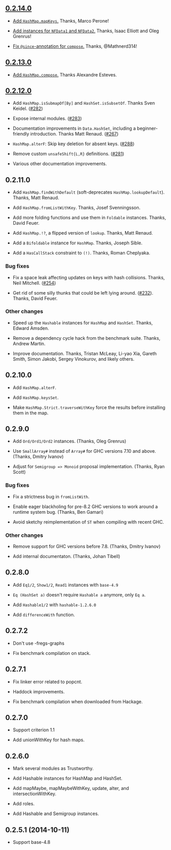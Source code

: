## [0.2.14.0]

* [Add `HashMap.mapKeys`.](https://github.com/haskell-unordered-containers/unordered-containers/pull/308) Thanks, Marco Perone!

* [Add instances for `NFData1` and `NFData2`.](https://github.com/haskell-unordered-containers/unordered-containers/pull/314) Thanks, Isaac Elliott and Oleg Grenrus!

* [Fix `@since`-annotation for `compose`.](https://github.com/haskell-unordered-containers/unordered-containers/pull/303) Thanks, @Mathnerd314!

[0.2.14.0]: https://github.com/haskell-unordered-containers/unordered-containers/compare/v0.2.13.0...v0.2.14.0

## [0.2.13.0]

* [Add `HashMap.compose`.](https://github.com/haskell-unordered-containers/unordered-containers/pull/299) Thanks Alexandre Esteves.

[0.2.13.0]: https://github.com/haskell-unordered-containers/unordered-containers/compare/v0.2.12.0...v0.2.13.0

## [0.2.12.0]

* Add `HashMap.isSubmapOf[By]` and `HashSet.isSubsetOf`. Thanks Sven Keidel. ([#282])

* Expose internal modules. ([#283])

* Documentation improvements in `Data.HashSet`, including a beginner-friendly
  introduction. Thanks Matt Renaud. ([#267])

* `HashMap.alterF`: Skip key deletion for absent keys. ([#288])

* Remove custom `unsafeShift{L,R}` definitions. ([#281])

* Various other documentation improvements.

[0.2.12.0]: https://github.com/haskell-unordered-containers/unordered-containers/compare/v0.2.11.0...v0.2.12.0
[#267]: https://github.com/haskell-unordered-containers/unordered-containers/pull/267
[#281]: https://github.com/haskell-unordered-containers/unordered-containers/pull/281
[#282]: https://github.com/haskell-unordered-containers/unordered-containers/pull/282
[#283]: https://github.com/haskell-unordered-containers/unordered-containers/pull/283
[#288]: https://github.com/haskell-unordered-containers/unordered-containers/pull/288

## 0.2.11.0

 * Add `HashMap.findWithDefault` (soft-deprecates `HashMap.lookupDefault`).
   Thanks, Matt Renaud.

 * Add `HashMap.fromListWithKey`. Thanks, Josef Svenningsson.

 * Add more folding functions and use them in `Foldable` instances. Thanks,
   David Feuer.

 * Add `HashMap.!?`, a flipped version of `lookup`. Thanks, Matt Renaud.

 * Add a `Bifoldable` instance for `HashMap`. Thanks, Joseph Sible.

 * Add a `HasCallStack` constraint to `(!)`. Thanks, Roman Cheplyaka.

### Bug fixes

 * Fix a space leak affecting updates on keys with hash collisions. Thanks,
   Neil Mitchell. ([#254])

 * Get rid of some silly thunks that could be left lying around. ([#232]).
   Thanks, David Feuer.

### Other changes

 * Speed up the `Hashable` instances for `HashMap` and `HashSet`. Thanks,
   Edward Amsden.

 * Remove a dependency cycle hack from the benchmark suite. Thanks,
   Andrew Martin.

 * Improve documentation. Thanks, Tristan McLeay, Li-yao Xia, Gareth Smith,
   Simon Jakobi, Sergey Vinokurov, and likely others.

[#232]: https://github.com/haskell-unordered-containers/unordered-containers/issues/232
[#254]: https://github.com/haskell-unordered-containers/unordered-containers/issues/254

## 0.2.10.0

 * Add `HashMap.alterF`.

 * Add `HashMap.keysSet`.

 * Make `HashMap.Strict.traverseWithKey` force the results before
   installing them in the map.

## 0.2.9.0

 * Add `Ord/Ord1/Ord2` instances. (Thanks, Oleg Grenrus)

 * Use `SmallArray#` instead of `Array#` for GHC versions 7.10 and above.
   (Thanks, Dmitry Ivanov)

 * Adjust for `Semigroup => Monoid` proposal implementation.
   (Thanks, Ryan Scott)

### Bug fixes

 * Fix a strictness bug in `fromListWith`.

 * Enable eager blackholing for pre-8.2 GHC versions to work around
   a runtime system bug. (Thanks, Ben Gamari)

 * Avoid sketchy reimplementation of `ST` when compiling with recent
   GHC.

### Other changes

 * Remove support for GHC versions before 7.8. (Thanks, Dmitry Ivanov)

 * Add internal documentaton. (Thanks, Johan Tibell)

## 0.2.8.0

 * Add `Eq1/2`, `Show1/2`, `Read1` instances with `base-4.9`

 * `Eq (HashSet a)` doesn't require `Hashable a` anymore, only `Eq a`.

 * Add `Hashable1/2` with `hashable-1.2.6.0`

 * Add `differenceWith` function.

## 0.2.7.2

 * Don't use -fregs-graphs

 * Fix benchmark compilation on stack.

## 0.2.7.1

 * Fix linker error related to popcnt.

 * Haddock improvements.

 * Fix benchmark compilation when downloaded from Hackage.

## 0.2.7.0

 * Support criterion 1.1

 * Add unionWithKey for hash maps.

## 0.2.6.0

 * Mark several modules as Trustworthy.

 * Add Hashable instances for HashMap and HashSet.

 * Add mapMaybe, mapMaybeWithKey, update, alter, and
   intersectionWithKey.

 * Add roles.

 * Add Hashable and Semigroup instances.

## 0.2.5.1 (2014-10-11)

 * Support base-4.8

